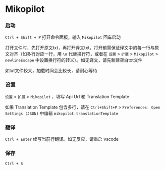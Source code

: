 # Mikopilot

### 启动
`Ctrl + Shift + P` 打开命令面板，输入 `Mikopilot` 回车启动

打开文件时，先打开原文txt，再打开译文txt，打开前需保证译文中的每一行与原文对齐（如多行对应一行，用 `\n` 代替换行符，或者在 `设置` > `扩展` > `Mikopilot` > `newlineEscape` 中设置换行符的转义）。如无译文，请先新建空白txt文件

如txt文件较大，加载时间会比较长，请耐心等待

### 设置
`设置` > `扩展` > `Mikopilot` ，填写 Api Url 和 Translation Template

如果 Translation Template 包含多行，请在 `Ctrl+Shift+P` > `Preferences: Open Settings (JSON)` 中编辑 `mikopilot.translationTemplate`

### 翻译
`Ctrl + Enter` 续写当前行翻译。如无反应，请重启 vscode

### 保存
`Ctrl + S`
